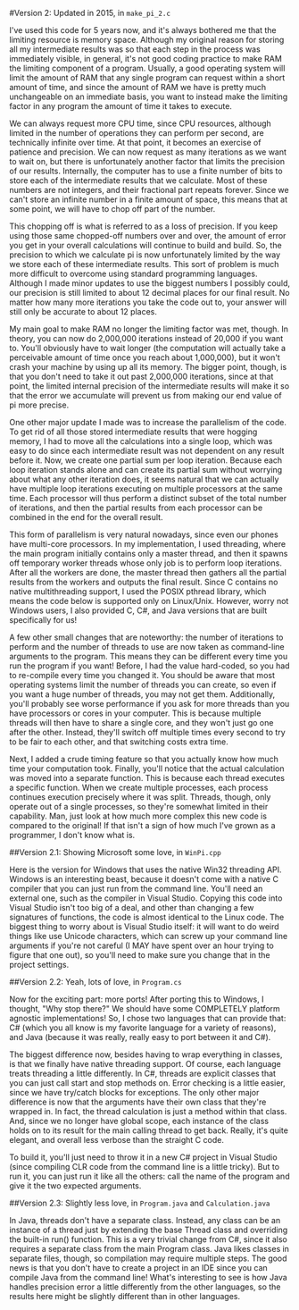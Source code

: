 #Version 2: Updated in 2015, in `make_pi_2.c`

I've used this code for 5 years now, and it's always bothered me that the limiting resource is memory space.  Although my original reason for storing all my intermediate results was so that each step in the process was immediately visible, in general, it's not good coding practice to make RAM the limiting component of a program.  Usually, a good operating system will limit the amount of RAM that any single program can request within a short amount of time, and since the amount of RAM we have is pretty much unchangeable on an immediate basis, you want to instead make the limiting factor in any program the amount of time it takes to execute.  

We can always request more CPU time, since CPU resources, although limited in the number of operations they can perform per second, are technically infinite over time.  At that point, it becomes an exercise of patience and precision.  We can now request as many iterations as we want to wait on, but there is unfortunately another factor that limits the precision of our results.  Internally, the computer has to use a finite number of bits to store each of the intermediate results that we calculate.  Most of these numbers are not integers, and their fractional part repeats forever.  Since we can't store an infinite number in a finite amount of space, this means that at some point, we will have to chop off part of the number.  

This chopping off is what is referred to as a loss of precision.  If you keep using those same chopped-off numbers over and over, the amount of error you get in your overall calculations will continue to build and build.  So, the precision to which we calculate pi is now unfortunately limited by the way we store each of these intermediate results.  This sort of problem is much more difficult to overcome using standard programming languages.  Although I made minor updates to use the biggest numbers I possibly could, our precision is still limited to about 12 decimal places for our final result.  No matter how many more iterations you take the code out to, your answer will still only be accurate to about 12 places.  

My main goal to make RAM no longer the limiting factor was met, though.  In theory, you can now do 2,000,000 iterations instead of 20,000 if you want to.  You'll obviously have to wait longer (the computation will actually take a perceivable amount of time once you reach about 1,000,000), but it won't crash your machine by using up all its memory.  The bigger point, though, is that you don't need to take it out past 2,000,000 iterations, since at that point, the limited internal precision of the intermediate results will make it so that the error we accumulate will prevent us from making our end value of pi more precise.  

One other major update I made was to increase the parallelism of the code.  To get rid of all those stored intermediate results that were hogging memory, I had to move all the calculations into a single loop, which was easy to do since each intermediate result was not dependent on any result before it.  Now, we create one partial sum per loop iteration.  Because each loop iteration stands alone and can create its partial sum without worrying about what any other iteration does, it seems natural that we can actually have multiple loop iterations executing on multiple processors at the same time.  Each processor will thus perform a distinct subset of the total number of iterations, and then the partial results from each processor can be combined in the end for the overall result.  

This form of parallelism is very natural nowadays, since even our phones have multi-core processors.  In my implementation, I used threading, where the main program initially contains only a master thread, and then it spawns off temporary worker threads whose only job is to perform loop iterations.  After all the workers are done, the master thread then gathers all the partial results from the workers and outputs the final result.  Since C contains no native multithreading support, I used the POSIX pthread library, which means the code below is supported only on Linux/Unix.  However, worry not Windows users, I also provided C, C#, and Java versions that are built specifically for us!  

A few other small changes that are noteworthy:  the number of iterations to perform and the number of threads to use are now taken as command-line arguments to the program.   This means they can be different every time you run the program if you want!  Before, I had the value hard-coded, so you had to re-compile every time you changed it.  You should be aware that most operating systems limit the number of threads you can create, so even if you want a huge number of threads, you may not get them.  Additionally, you'll probably see worse performance if you ask for more threads than you have processors or cores in your computer.  This is because multiple threads will then have to share a single core, and they won't just go one after the other.  Instead, they'll switch off multiple times every second to try to be fair to each other, and that switching costs extra time.  

Next, I added a crude timing feature so that you actually know how much time your computation took.  Finally, you'll notice that the actual calculation was moved into a separate function.  This is because each thread executes a specific function.  When we create multiple processes, each process continues execution precisely where it was split.  Threads, though, only operate out of a single processes, so they're somewhat limited in their capability.  Man, just look at how much more complex this new code is compared to the original!  If that isn't a sign of how much I've grown as a programmer, I don't know what is.

##Version 2.1: Showing Microsoft some love, in `WinPi.cpp`

Here is the version for Windows that uses the native Win32 threading API.  Windows is an interesting beast, because it doesn't come with a native C compiler that you can just run from the command line.  You'll need an external one, such as the compiler in Visual Studio.  Copying this code into Visual Studio isn't too big of a deal, and other than changing a few signatures of functions, the code is almost identical to the Linux code.  The biggest thing to worry about is Visual Studio itself:  it will want to do weird things like use Unicode characters, which can screw up your command line arguments if you're not careful (I MAY have spent over an hour trying to figure that one out), so you'll need to make sure you change that in the project settings.

##Version 2.2: Yeah, lots of love, in `Program.cs`

Now for the exciting part:  more ports!  After porting this to Windows, I thought, "Why stop there?"  We should have some COMPLETELY platform agnostic implementations!  So, I chose two languages that can provide that:  C\# (which you all know is my favorite language for a variety of reasons), and Java (because it was really, really easy to port between it and C\#).  

The biggest difference now, besides having to wrap everything in classes, is that we finally have native threading support.  Of course, each language treats threading a little differently.  In C\#, threads are explicit classes that you can just call start and stop methods on.  Error checking is a little easier, since we have try/catch blocks for exceptions.  The only other major difference is now that the arguments have their own class that they're wrapped in.  In fact, the thread calculation is just a method within that class.  And, since we no longer have global scope, each instance of the class holds on to its result for the main calling thread to get back.  Really, it's quite elegant, and overall less verbose than the straight C code.  

To build it, you'll just need to throw it in a new C\# project in Visual Studio (since compiling CLR code from the command line is a little tricky).  But to run it, you can just run it like all the others:  call the name of the program and give it the two expected arguments.  

##Version 2.3: Slightly less love, in `Program.java` and `Calculation.java`

In Java, threads don't have a separate class.  Instead, any class can be an instance of a thread just by extending the base Thread class and overriding the built-in run() function.  This is a very trivial change from C\#, since it also requires a separate class from the main Program class.  Java likes classes in separate files, though, so compilation may require multiple steps.  The good news is that you don't have to create a project in an IDE since you can compile Java from the command line!  What's interesting to see is how Java handles precision error a little differently from the other languages, so the results here might be slightly different than in other languages.  
